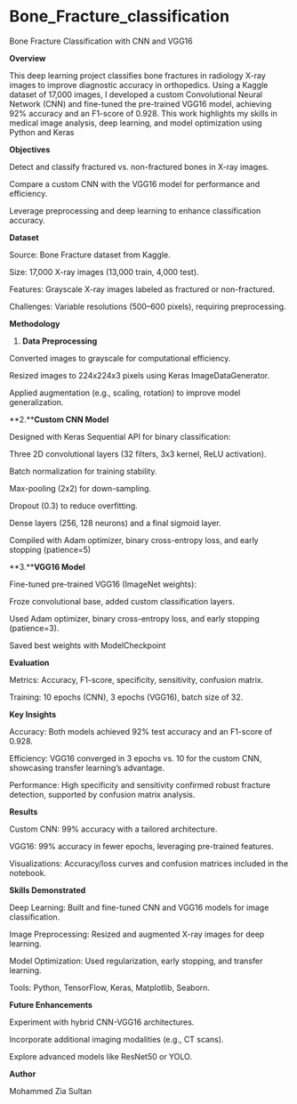 # Bone_Fracture_classification
Bone Fracture Classification with CNN and VGG16

**Overview**

This deep learning project classifies bone fractures in radiology X-ray images to improve diagnostic accuracy in orthopedics. Using a Kaggle dataset of 17,000 images, I developed a custom Convolutional Neural Network (CNN) and fine-tuned the pre-trained VGG16 model, achieving 92% accuracy and an F1-score of 0.928. This work highlights my skills in medical image analysis, deep learning, and model optimization using Python and Keras


**Objectives**

Detect and classify fractured vs. non-fractured bones in X-ray images.

Compare a custom CNN with the VGG16 model for performance and efficiency.

Leverage preprocessing and deep learning to enhance classification accuracy.


**Dataset**

Source: Bone Fracture dataset from Kaggle.

Size: 17,000 X-ray images (13,000 train, 4,000 test).

Features: Grayscale X-ray images labeled as fractured or non-fractured.

Challenges: Variable resolutions (500–600 pixels), requiring preprocessing.


**Methodology**

1. **Data Preprocessing**
   
Converted images to grayscale for computational efficiency.

Resized images to 224x224x3 pixels using Keras ImageDataGenerator.

Applied augmentation (e.g., scaling, rotation) to improve model generalization.


**2.****Custom CNN Model**

Designed with Keras Sequential API for binary classification:

Three 2D convolutional layers (32 filters, 3x3 kernel, ReLU activation).

Batch normalization for training stability.

Max-pooling (2x2) for down-sampling.

Dropout (0.3) to reduce overfitting.

Dense layers (256, 128 neurons) and a final sigmoid layer.

Compiled with Adam optimizer, binary cross-entropy loss, and early stopping (patience=5)

**3.****VGG16 Model**

Fine-tuned pre-trained VGG16 (ImageNet weights):

Froze convolutional base, added custom classification layers.

Used Adam optimizer, binary cross-entropy loss, and early stopping (patience=3).

Saved best weights with ModelCheckpoint


**Evaluation**

Metrics: Accuracy, F1-score, specificity, sensitivity, confusion matrix.

Training: 10 epochs (CNN), 3 epochs (VGG16), batch size of 32.


**Key Insights**

Accuracy: Both models achieved 92% test accuracy and an F1-score of 0.928.

Efficiency: VGG16 converged in 3 epochs vs. 10 for the custom CNN, showcasing transfer learning’s advantage.

Performance: High specificity and sensitivity confirmed robust fracture detection, supported by confusion matrix analysis.


**Results**

Custom CNN: 99% accuracy with a tailored architecture.

VGG16: 99% accuracy in fewer epochs, leveraging pre-trained features.

Visualizations: Accuracy/loss curves and confusion matrices included in the notebook.


**Skills Demonstrated**

Deep Learning: Built and fine-tuned CNN and VGG16 models for image classification.

Image Preprocessing: Resized and augmented X-ray images for deep learning.

Model Optimization: Used regularization, early stopping, and transfer learning.

Tools: Python, TensorFlow, Keras, Matplotlib, Seaborn.


**Future Enhancements**

Experiment with hybrid CNN-VGG16 architectures.

Incorporate additional imaging modalities (e.g., CT scans).

Explore advanced models like ResNet50 or YOLO.

**Author**

Mohammed Zia Sultan
